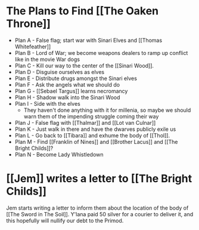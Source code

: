# The Plans to Find [[The Oaken Throne]]
- Plan A - False flag; start war with Sinari Elves and [[Thomas Whitefeather]]
- Plan B - Lord of War; we become weapons dealers to ramp up conflict like in the movie War dogs
- Plan C - Kill our way to the center of the [[Sinari Wood]].
- Plan D - Disguise ourselves as elves
- Plan E - Distribute drugs amongst the Sinari elves
- Plan F - Ask the angels what we should do
- Plan G - [[Sebael Targus]] learns necromancy
- Plan H - Shadow walk into the Sinari Wood
- Plan I - Side with the elves
	- They haven't done anything with it for millenia, so maybe we should warn them of the impending struggle coming their way
- Plan J - False flag with [[Thalmar]] and [[Lot van Culnar]]
- Plan K - Just walk in there and have the dwarves publicly exile us
- Plan L - Go back to [[Tibara]] and exhume the body of [[Thol]].
- Plan M - Find [[Franklin of Nines]] and [[Brother Lacus]] and [[The Bright Childs]]?
- Plan N - Become Lady Whistledown
# [[Jem]] writes a letter to [[The Bright Childs]]
Jem starts writing a letter to inform them about the location of the body of [[The Sword in The Soil]]. Y'lana paid 50 silver for a courier to deliver it, and this hopefully will nullify our debt to the Primod.
